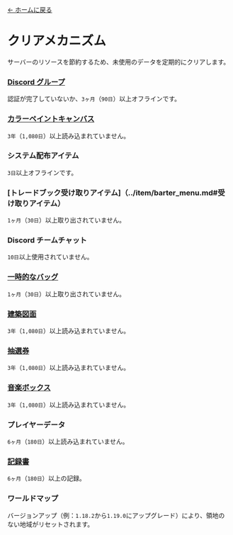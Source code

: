 [← ホームに戻る](../)
# クリアメカニズム
サーバーのリソースを節約するため、未使用のデータを定期的にクリアします。

### [Discord グループ](discord_server.md)
認証が完了していないか、`3ヶ月`（`90日`）以上オフラインです。

### [カラーペイントキャンバス](../item/draw_map.md)
`3年`（`1,080日`）以上読み込まれていません。

### システム配布アイテム
`3日`以上オフラインです。

### [トレードブック受け取りアイテム]（../item/barter_menu.md#受け取りアイテム）
`1ヶ月`（`30日`）以上取り出されていません。

### Discord チームチャット
`10日`以上使用されていません。

### [一時的なバッグ](cat_bowl.md)
`1ヶ月`（`30日`）以上取り出されていません。

### [建築図面](../item/build_blueprint.md)
`3年`（`1,080日`）以上読み込まれていません。

### [抽選券](../item/lottery_ticket.md)
`3年`（`1,080日`）以上読み込まれていません。

### [音楽ボックス](../item/music_box.md)
`3年`（`1,080日`）以上読み込まれていません。

### プレイヤーデータ
`6ヶ月`（`180日`）以上読み込まれていません。

### [記録書](../item/logger_menu.md)
`6ヶ月`（`180日`）以上の記録。

### ワールドマップ
バージョンアップ（例：`1.18.2`から`1.19.0`にアップグレード）により、領地のない地域がリセットされます。
